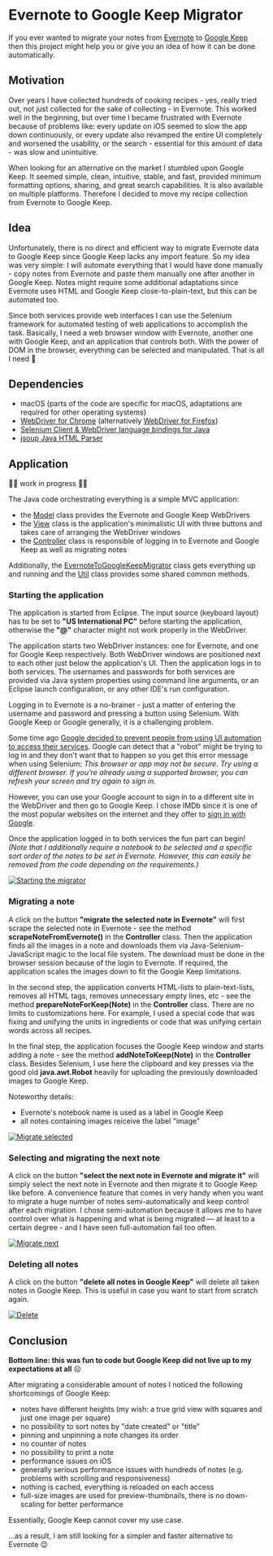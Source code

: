 # Evernote to Google Keep Migrator

If you ever wanted to migrate your notes from [Evernote](https://evernote.com) to [Google Keep](https://keep.google.com) then this project might help you or give you an idea of how it can be done automatically.

## Motivation

Over years I have collected hundreds of cooking recipes - yes, really tried out, not just collected for the sake of collecting - in Evernote. This worked well in the beginning, but over time I became frustrated with Evernote because of problems like: every update on iOS seemed to slow the app down continuously, or every update also revamped the entire UI completely and worsened the usability, or the search - essential for this amount of data - was slow and unintuitive.

When looking for an alternative on the market I stumbled upon Google Keep. It seemed simple, clean, intuitive, stable, and fast, provided minimum formatting options, sharing, and great search capabilities. It is also available on multiple platforms. Therefore I decided to move my recipe collection from Evernote to Google Keep.

## Idea

Unfortunately, there is no direct and efficient way to migrate Evernote data to Google Keep since Google Keep lacks any import feature. So my idea was very simple: I will automate everything that I would have done manually - copy notes from Evernote and paste them manually one after another in Google Keep. Notes might require some additional adaptations since Evernote uses HTML and Google Keep close-to-plain-text, but this can be automated too.

Since both services provide web interfaces I can use the Selenium framework for automated testing of web applications to accomplish the task. Basically, I need a web browser window with Evernote, another one with Google Keep, and an application that controls both. With the power of DOM in the browser, everything can be selected and manipulated. That is all I need 🙂 

## Dependencies

* macOS (parts of the code are specific for macOS, adaptations are required for other operating systems)
* [WebDriver for Chrome](https://chromedriver.chromium.org/downloads) (alternatively [WebDriver for Firefox](https://github.com/mozilla/geckodriver))
* [Selenium Client & WebDriver language bindings for Java](https://www.selenium.dev/downloads/
)
* [jsoup Java HTML Parser](https://jsoup.org/)

## Application

🚧👷 work in progress 👷🚧

The Java code orchestrating everything is a simple MVC application:
* the [Model](../../raw/master/filter.js) class provides the Evernote and Google Keep WebDrivers
* the [View]() class is the application's minimalistic UI with three buttons and takes care of arranging the WebDriver windows
* the [Controller]() class is responsible of logging in to Evernote and Google Keep as well as migrating notes

Additionally, the [EvernoteToGoogleKeepMigrator]() class gets everything up and running and the [Util]() class provides some shared common methods.

### Starting the application

The application is started from Eclipse. The input source (keyboard layout) has to be set to **"US International PC"** before starting the application, otherwise the **"@"** character might not work properly in the WebDriver.

The application starts two WebDriver instances: one for Evernote, and one for Google Keep respectively. Both WebDriver windows are positioned next to each other just below the application's UI. Then the application logs in to both services. The usernames and passwords for both services are provided via Java system properties using command line arguments, or an Eclipse launch configuration, or any other IDE's run configuration.

Logging in to Evernote is a no-brainer - just a matter of entering the username and password and pressing a button using Selenium. With Google Keep or Google generally, it is a challenging problem.

Some time ago [Google decided to prevent people from using UI automation to access their services](https://stackoverflow.com/questions/59534028/sign-in-to-gmail-account-fails-selenium-automation/59569816#59569816). Google can detect that a "robot" might be trying to log in and they don't want that to happen so you get this error message when using Selenium:
*This browser or app may not be secure. Try using a different browser. If you’re already using a supported browser, you can refresh your screen and try again to sign in.*

However, you can use your Google account to sign in to a different site in the WebDriver and then go to Google Keep. I chose IMDb since it is one of the most popular websites on the internet and they offer to [sign in with Google](https://www.imdb.com/registration/signin?ref=nv_generic_lgin).

Once the application logged in to both services the fun part can begin! *(Note that I additionally require a notebook to be selected and a specific sort order of the notes to be set in Evernote. However, this can easily be removed from the code depending on the requirements.)*

[![Starting the migrator](/assets/startup_800.gif)](/assets/startup_full.gif)

### Migrating a note

A click on the button **"migrate the selected note in Evernote"** will first scrape the selected note in Evernote - see the method **scrapeNoteFromEvernote()** in the **Controller** class. Then the application finds all the images in a note and downloads them via Java-Selenium-JavaScript magic to the local file system. The download must be done in the browser session because of the login to Evernote. If required, the application scales the images down to fit the Google Keep limitations.

In the second step, the application converts HTML-lists to plain-text-lists, removes all HTML tags, removes unnecessary empty lines, etc - see the method **prepareNoteForKeep(Note)** in the **Controller** class. There are no limits to customizations here. For example, I used a special code that was fixing and unifying the units in ingredients or code that was unifying certain words across all recipes.

In the final step, the application focuses the Google Keep window and starts adding a note - see the method **addNoteToKeep(Note)** in the **Controller** class. Besides Selenium, I use here the clipboard and key presses via the good old **java.awt.Robot** heavily for uploading the previously downloaded images to Google Keep.

Noteworthy details:
* Evernote's notebook name is used as a label in Google Keep
* all notes containing images reiceive the label "image"

[![Migrate selected](/assets/migrate_800.gif)](/assets/migrate_full.gif)

### Selecting and migrating the next note

A click on the button **"select the next note in Evernote and migrate it"** will simply select the next note in Evernote and then migrate it to Google Keep like before. A convenience feature that comes in very handy when you want to migrate a huge number of notes semi-automatically and keep control after each migration. I chose semi-automation because it allows me to have control over what is happening and what is being migrated — at least to a certain degree - and I have seen full-automation  fail too often.

[![Migrate next](/assets/migratenext_800.gif)](/assets/migratenext_full.gif)

### Deleting all notes

A click on the button **"delete all notes in Google Keep"** will delete all taken notes in Google Keep. This is useful in case you want to start from scratch again.

[![Delete](/assets/delete_800.gif)](/assets/delete_full.gif)

## Conclusion

**Bottom line: this was fun to code but Google Keep did not live up to my expectations at all** ☹

After migrating a considerable amount of notes I noticed the following shortcomings of Google Keep:
* notes have different heights (my wish: a true grid view with squares and just one image per square)
* no possibility to sort notes by "date created" or "title"
* pinning and unpinning a note changes its order
* no counter of notes
* no possibility to print a note
* performance issues on iOS
* generally serious performance issues with hundreds of notes (e.g. problems with scrolling and responsiveness)
* nothing is cached, everything is reloaded on each access
* full-size images are used for preview-thumbnails, there is no down-scaling for better performance

Essentially, Google Keep cannot cover my use case.

...as a result, I am still looking for a simpler and faster alternative to Evernote 😉

